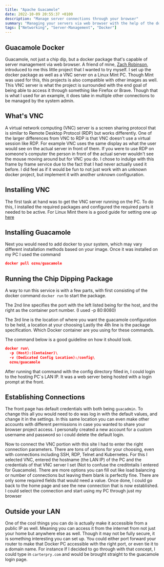```yaml
---
title: "Apache Guacamole"
date: 2022-10-09 20:55:37 +0100
description: "Manage server connections through your browser"
summary: "Managing your servers via web browser with the help of the docker container Guacamole"
tags: ["Networking", "Server-Management", "Docker"]
---
```


## Guacamole Docker 
Guacamole, not just a chip dip, but a docker package that's capable of server management via web browser. A friend of mine, [Zach Robinson](https://zsrobinson.com), introduced to me this little project that I wanted to try myself. I set up the docker package as well as a VNC server on a Linux Mint PC. Though Mint was used for this, this projects is also compatible with other images as well. This VNC server is what the project is surrounded with the end goal of being able to access it through something like Firefox or Brave. Though that is what I used for an example, it does take in multiple other connections to be managed by the system admin.

## What's VNC
A virtual network computing (VNC) server is a screen sharing protocol that is similar to Remote Desktop Protocol (RDP) but works differently. One of the larger differences from VNC to RDP is that VNC doesn't use a virtual session like RDP. For example VNC uses the same display as what the user would see on the actual server in front of them. If you were to use RDP on someone's computer the person in front of the actual server wouldn't see the mouse moving around but for VNC you do. I chose to indulge with this frame by frame service due to the fact that I had never actually used it before. I did feel as if it would be fun to not just work with an unknown docker project, but implement it with another unknown configuration. 

## Installing VNC
The first task at hand was to get the VNC server running on the PC. To do this, I installed the required packages and configured the required parts it needed to be active. For Linux Mint there is a good guide for setting one up [here](https://community.linuxmint.com/tutorial/view/2334)  

## Installing Guacamole
Next you would need to add docker to your system, which may vary different installation methods based on your image. Once it was installed on my PC I used the command

```json
docker pull oznu/guacamole
```

## Running the Chip Dipping Package
A way to run this service is with a few parts, with first consisting of the docker command `docker run` to start the package. 

The 2nd line specifies the port with the left listed being for the host, and the right as the container port number. 
 (I used -p 80:8080\)

The 3rd line is the location of where you want the guacamole configuration to be held, a location at your choosing 
Lastly the 4th line is the package specification. Which Docker container are you using for these commands. 

The command below is a good guideline on how it should look.

```json
docker run\
  -p (Host):(Container)\
  -v (Dedicated Config Location):/config\
  oznu/guacamole
```

After running that command with the config directory filled in, I could login to the hosting PC´s LAN IP. It was a web server being hosted with a login prompt at the front.

## Establishing Connections
The front page has default credentials with both being `guacadmin`. To change this all you would need to do was log in with the default values, and change it in the settings. In this same location you can even make other accounts with different permissions in case you wanted to share your browser project access. I personally created a new account for a custom username and password so i could delete the default login. 

Now to connect the VNC portion with this site I had to enter the right connection parameters. There are tons of options for your choosing, even with connections including SSH, RDP, Telnet and Kubernetes. For this I selected VNC, entered the hostname (the LAN IP) of the PC and the credentials of that VNC server I set (Not to confuse the creditntails I entered for Guacamole). There are more options you can fill out like load balancing or number of connections but leaving them blank is perfectly fine. There are only some required fields that would need a value. Once done, I could go back to the home page and see the new connection that is now established. I could select the connection and start using my PC through just my browser

## Outside your LAN
One of the cool things you can do is actually make it accessible from a public IP as well. Meaning you can access it from the internet from not just your home but anywhere else as well. Though it may not be fully secure, it is something interesting you can set up. You could either port forward your router to make that Docker PC accessible with the right port, or even tie it to a domain name. For instance If I decided to go through with that concept, I could type in `carterpry.com` and would be brought straight to the guacamole login page.

